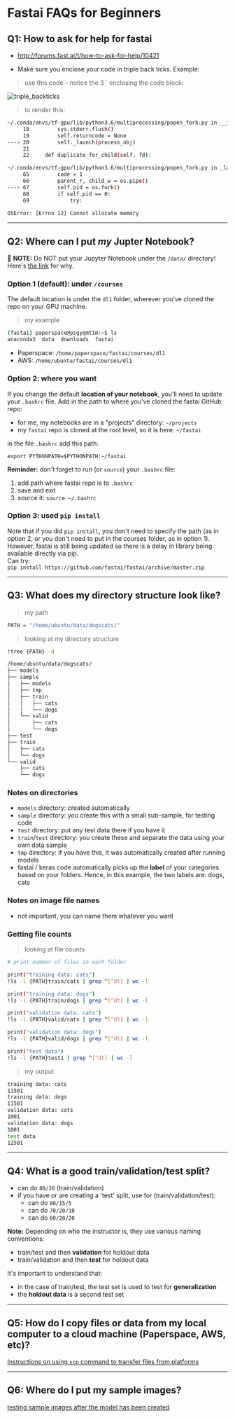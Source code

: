 # Fastai FAQs for Beginners

## Q1:  How to ask for help for fastai
- http://forums.fast.ai/t/how-to-ask-for-help/10421  

- Make sure you enclose your code in triple back ticks.  Example:  

>use this code - notice the 3 ` enclosing the code block:  

![triple_backticks](images/triple_backticks.png)


>to render this:  

```bash
~/.conda/envs/tf-gpu/lib/python3.6/multiprocessing/popen_fork.py in __init__(self, process_obj)
     18         sys.stderr.flush()
     19         self.returncode = None
---> 20         self._launch(process_obj)
     21 
     22     def duplicate_for_child(self, fd):

~/.conda/envs/tf-gpu/lib/python3.6/multiprocessing/popen_fork.py in _launch(self, process_obj)
     65         code = 1
     66         parent_r, child_w = os.pipe()
---> 67         self.pid = os.fork()
     68         if self.pid == 0:
     69             try:

OSError: [Errno 12] Cannot allocate memory
```


---
## Q2:  Where can I put _my_ Jupter Notebook?

:red_circle: **NOTE:** Do NOT put your Jupyter Notebook under the `/data/` directory!  Here's [the link](http://forums.fast.ai/t/how-to-remove-ipynb-checkpoint/8532/2) for why.

### Option 1 (default):  under `/courses`
The default location is under the `dl1` folder, wherever you've cloned the repo on your GPU machine.
>my example
```bash
(fastai) paperspace@psgyqmt1m:~$ ls
anaconda3  data  downloads  fastai
```
- Paperspace:  `/home/paperspace/fastai/courses/dl1`
- AWS:         `/home/ubuntu/fastai/courses/dl1`

### Option 2:  where you want
If you change the default **location of your notebook**, you'll need to update your `.bashrc` file.  Add in the path to where you've cloned the fastai GitHub repo:  
- for me, my notebooks are in a "projects" directory:  `~/projects`
- my `fastai` repo is cloned at the root level, so it is here:  `~/fastai`

in the file `.bashrc`  add this path:
```
export PYTHONPATH=$PYTHONPATH:~/fastai
```  
**Reminder:** don't forget to run (or `source`) your `.bashrc` file:  
1.  add path where fastai repo is to `.bashrc`
2.  save and exit
3.  source it:  `source ~/.bashrc`

### Option 3:  used `pip install`
Note that if you did `pip install`, you don't need to specify the path (as in option 2, or you don't need to put in the courses folder, as in option 1).  
However, fastai is still being updated so there is a delay in library being available directly via pip.  
Can try:  
`pip install https://github.com/fastai/fastai/archive/master.zip`

---
## Q3:  What does my directory structure look like?
>my path
```bash
PATH = "/home/ubuntu/data/dogscats/"
```

>looking at my directory structure
```bash
!tree {PATH} -d
```
```bash
/home/ubuntu/data/dogscats/
├── models
├── sample
│   ├── models
│   ├── tmp
│   ├── train
│   │   ├── cats
│   │   └── dogs
│   └── valid
│       ├── cats
│       └── dogs
├── test
├── train
│   ├── cats
│   └── dogs
└── valid
    ├── cats
    └── dogs
```
### Notes on directories
* `models` directory:  created automatically
* `sample` directory:  you create this with a small sub-sample, for testing code
* `test` directory:  put any test data there if you have it
* `train`/`test` directory:  you create these and separate the data using your own data sample
* `tmp` directory:  if you have this, it was automatically created after running models
* fastai / keras code automatically picks up the **label** of your categories based on your folders.  Hence, in this example, the two labels are:  dogs, cats

### Notes on image file names
* not important, you can name them whatever you want


### Getting file counts
>looking at file counts
```bash
# print number of files in each folder

print("training data: cats")
!ls -l {PATH}train/cats | grep ^[^dt] | wc -l

print("training data: dogs")
!ls -l {PATH}train/dogs | grep ^[^dt] | wc -l

print("validation data: cats")
!ls -l {PATH}valid/cats | grep ^[^dt] | wc -l

print("validation data: dogs")
!ls -l {PATH}valid/dogs | grep ^[^dt] | wc -l

print("test data")
!ls -l {PATH}test1 | grep ^[^dt] | wc -l
```
>my output
```bash
training data: cats
11501
training data: dogs
11501
validation data: cats
1001
validation data: dogs
1001
test data
12501
```
---
## Q4:  What is a good train/validation/test split?
- can do `80/20` (train/validation)
- if you have or are creating a 'test' split, use for (train/validation/test):
    - can do `80/15/5`
    - can do `70/20/10` 
    - can do `60/20/20` 
    
**Note:**  Depending on who the instructor is, they use various naming conventions:  
- train/test and then **validation** for holdout data
- train/validation and then **test** for holdout data

It's important to understand that:  
- in the case of train/test, the test set is used to test for **generalization**
- the **holdout data** is a second test set

---
## Q5:  How do I copy files or data from my local computer to a cloud machine (Paperspace, AWS, etc)?

[Instructions on using `scp` command to transfer files from platforms](https://github.com/reshamas/fastai_deeplearn_part1/blob/master/tools/copy_files_local_to_cloud.md)

---
## Q6:  Where do I put my sample images?
[testing sample images after the model has been created](http://forums.fast.ai/t/wiki-lesson-1/9398/282)

